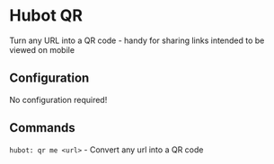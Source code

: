# Hubot QR

Turn any URL into a QR code - handy for sharing links intended to be viewed on mobile

## Configuration

No configuration required!

## Commands

`hubot: qr me <url>` - Convert any url into a QR code
